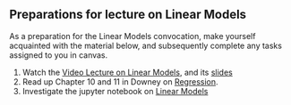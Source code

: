 ## Preparations for lecture on Linear Models

As a preparation for the Linear Models convocation, make yourself acquainted with the material below, and subsequently complete any tasks assigned to you in canvas.

1. Watch the [Video Lecture on Linear Models](https://www.youtube.com/watch?v=F9qB1FBNZ3k), and its [slides](slides/LinearModels.pdf)
2. Read up Chapter 10 and 11 in Downey on [Regression](http://greenteapress.com/thinkstats2/html/thinkstats2011.html).
4. Investigate the jupyter notebook on [Linear Models](../nb/linear/readme.md)  


[comment]: <> (https://towardsdatascience.com/introduction-to-linear-regression-in-python-c12a072bedf0)

